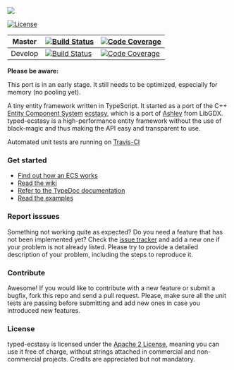 ![](https://lusito.github.io/typed-ecstasy/typed_ecstasy.png)

[![License](https://img.shields.io/badge/License-Apache%202.0-blue.svg)](https://github.com/Lusito/typed-ecstasy/blob/master/LICENSE)

|Master|[![Build Status](https://travis-ci.org/Lusito/typed-ecstasy.svg?branch=master)](https://travis-ci.org/Lusito/typed-ecstasy)|[![Code Coverage](https://coveralls.io/repos/github/Lusito/typed-ecstasy/badge.svg?branch=master)](https://coveralls.io/github/Lusito/typed-ecstasy)|
|---|---|---|
|Develop|[![Build Status](https://travis-ci.org/Lusito/typed-ecstasy.svg?branch=develop)](https://travis-ci.org/Lusito/typed-ecstasy)|[![Code Coverage](https://coveralls.io/repos/github/Lusito/typed-ecstasy/badge.svg?branch=develop)](https://coveralls.io/github/Lusito/typed-ecstasy)|

**Please be aware:**

This port is in an early stage. It still needs to be optimized, especially for memory (no pooling yet).

A tiny entity framework written in TypeScript. It started as a port of the C++ [Entity Component System](https://www.gamedev.net/page/resources/_/technical/game-programming/understanding-component-entity-systems-r3013)
[ecstasy](https://github.com/lusito/ecstasy), which is a port of [Ashley](https://github.com/libgdx/ashley/)
from LibGDX. typed-ecstasy is a high-performance entity framework  without the use of black-magic and thus making the API easy
and transparent to use.

Automated unit tests are running on [Travis-CI](https://travis-ci.org/)

### Get started

* [Find out how an ECS works](https://www.gamedev.net/page/resources/_/technical/game-programming/understanding-component-entity-systems-r3013)
* [Read the wiki](https://github.com/Lusito/typed-ecstasy/wiki)
* [Refer to the TypeDoc documentation](https://lusito.github.io/typed-ecstasy/index.html)
* [Read the examples](https://github.com/Lusito/typed-ecstasy/tree/master/test)

### Report isssues

Something not working quite as expected? Do you need a feature that has not been implemented yet? Check the [issue tracker](https://github.com/Lusito/typed-ecstasy/issues) and add a new one if your problem is not already listed. Please try to provide a detailed description of your problem, including the steps to reproduce it.

### Contribute

Awesome! If you would like to contribute with a new feature or submit a bugfix, fork this repo and send a pull request. Please, make sure all the unit tests are passing before submitting and add new ones in case you introduced new features.

### License

typed-ecstasy is licensed under the [Apache 2 License](https://github.com/Lusito/typed-ecstasy/blob/master/LICENSE), meaning you
can use it free of charge, without strings attached in commercial and non-commercial projects. Credits are appreciated but not mandatory.
